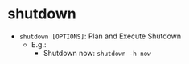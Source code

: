 # shutdown

- `shutdown [OPTIONS]`: Plan and Execute Shutdown
    - E.g.:
        - Shutdown now: `shutdown -h now`
